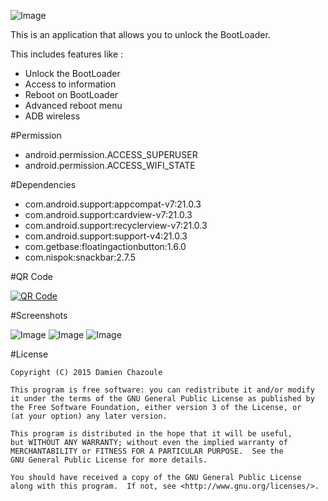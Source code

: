 ![Image](https://raw.githubusercontent.com/MrDoomy/PadLock/master/dev/images/padlock.png)

This is an application that allows you to unlock the BootLoader.

This includes features like :
- Unlock the BootLoader
- Access to information
- Reboot on BootLoader
- Advanced reboot menu
- ADB wireless

#Permission

- android.permission.ACCESS_SUPERUSER
- android.permission.ACCESS_WIFI_STATE

#Dependencies

- com.android.support:appcompat-v7:21.0.3
- com.android.support:cardview-v7:21.0.3
- com.android.support:recyclerview-v7:21.0.3
- com.android.support:support-v4:21.0.3
- com.getbase:floatingactionbutton:1.6.0
- com.nispok:snackbar:2.7.5

#QR Code

<a href="https://play.google.com/store/apps/details?id=com.doomy.padlock">
  <img alt="QR Code"
       src="https://raw.githubusercontent.com/MrDoomy/PadLock/master/dev/images/qrcode.png" />
</a>

#Screenshots

![Image](https://raw.githubusercontent.com/MrDoomy/PadLock/master/dev/screenshots/hammerhead_1_small.png)
![Image](https://raw.githubusercontent.com/MrDoomy/PadLock/master/dev/screenshots/hammerhead_2_small.png)
![Image](https://raw.githubusercontent.com/MrDoomy/PadLock/master/dev/screenshots/flo_1_small.png)

#License

    Copyright (C) 2015 Damien Chazoule

    This program is free software: you can redistribute it and/or modify
    it under the terms of the GNU General Public License as published by
    the Free Software Foundation, either version 3 of the License, or
    (at your option) any later version.

    This program is distributed in the hope that it will be useful,
    but WITHOUT ANY WARRANTY; without even the implied warranty of
    MERCHANTABILITY or FITNESS FOR A PARTICULAR PURPOSE.  See the
    GNU General Public License for more details.

    You should have received a copy of the GNU General Public License
    along with this program.  If not, see <http://www.gnu.org/licenses/>.
